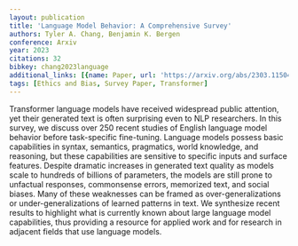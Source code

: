 ```yaml
---
layout: publication
title: 'Language Model Behavior: A Comprehensive Survey'
authors: Tyler A. Chang, Benjamin K. Bergen
conference: Arxiv
year: 2023
citations: 32
bibkey: chang2023language
additional_links: [{name: Paper, url: 'https://arxiv.org/abs/2303.11504'}]
tags: [Ethics and Bias, Survey Paper, Transformer]
---
```

Transformer language models have received widespread public attention, yet
their generated text is often surprising even to NLP researchers. In this
survey, we discuss over 250 recent studies of English language model behavior
before task-specific fine-tuning. Language models possess basic capabilities in
syntax, semantics, pragmatics, world knowledge, and reasoning, but these
capabilities are sensitive to specific inputs and surface features. Despite
dramatic increases in generated text quality as models scale to hundreds of
billions of parameters, the models are still prone to unfactual responses,
commonsense errors, memorized text, and social biases. Many of these weaknesses
can be framed as over-generalizations or under-generalizations of learned
patterns in text. We synthesize recent results to highlight what is currently
known about large language model capabilities, thus providing a resource for
applied work and for research in adjacent fields that use language models.